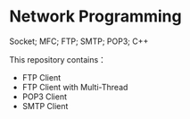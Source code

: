 # Network Programming

Socket; MFC; FTP; SMTP; POP3; C++


This repository contains：

+ FTP Client 
+ FTP Client with Multi-Thread
+ POP3 Client
+ SMTP Client

